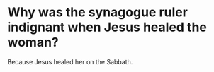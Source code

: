 # Why was the synagogue ruler indignant when Jesus healed the woman?

Because Jesus healed her on the Sabbath.
